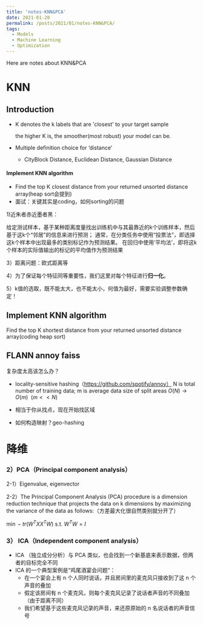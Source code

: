 ```yaml
---
title: 'notes-KNN&PCA'
date: 2021-01-20
permalink: /posts/2021/01/notes-KNN&PCA/
tags:
  - Models
  - Machine Learning
  - Optimization
---
```


Here are notes about KNN&PCA



# KNN

## Introduction

- K denotes the k labels that are 'closest' to your target sample

  the higher K is, the smoother(most robust) your model can be. 

- Multiple definition choice for ‘distance’
  
  - CityBlock Distance, Euclidean Distance, Gaussian Distance



#### Implement KNN algorithm

- Find the top K closest distance from your returned unsorted distance array(heap sort会提到)
- 面试：关键其实是coding，如何sorting的问题



1)近朱者赤近墨者黑：

给定测试样本，基于某种距离度量找出训练机中与其最靠近的k个训练样本，然后基于这k个“邻居”的信息来进行预测；
通常，在分类任务中使用“投票法”，即选择这k个样本中出现最多的类别标记作为预测结果。
在回归中使用‘平均法’，即将这k个样本的实际值输出的标记的平均值作为预测结果

3）距离问题：欧式距离等

4）为了保证每个特征同等重要性，我们这里对每个特征进行**归一化**。

5）k值的选取，既不能太大，也不能太小，何值为最好，需要实验调整参数确定！

## Implement KNN algorithm

Find the top K shortest distance from your returned unsorted distance array(coding heap sort)



## FLANN annoy faiss

复杂度太高该怎么办？

- locality-sensitive hashing（https://github.com/spotify/annoy）
  N is total number of training data;
  m is average data size of split areas
  $O(N) \rightarrow O(m) \ \ (m << N)$
- 相当于你从找点，现在开始找区域

- 如何构造映射？geo-hashing





# 降维

### 2）PCA（**Principal component analysis**）

2-1）Eigenvalue, eigenvector 

2-2）The Principal Component Analysis (PCA) procedure is a dimension reduction technique that projects the data on k dimensions by maximizing the variance of the data as follows:（方差最大化很自然类别就分开了）

$\min -tr(W^{T}XX^{T}W)$ s.t. $W^TW=I$

### 3） ICA（**Independent component analysis**）

- ICA （独立成分分析）与 PCA 类似，也会找到一个新基底来表示数据，但两者的目标完全不同
- ICA 的一个典型案例是“鸡尾酒宴会问题“：
  - 在一个宴会上有 n 个人同时说话，并且房间里的麦克风只接收到了这 n 个声音的叠加
  - 假定该房间有 n 个麦克风，则每个麦克风记录了说话者声音的不同叠加（由于距离不同）
  - 我们希望基于这些麦克风记录的声音，来还原原始的 n 名说话者的声音信号

